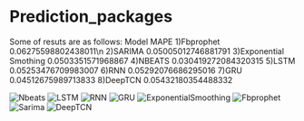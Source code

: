 # Prediction_packages
Some of resuts are as follows:
Model				                MAPE
1)Fbprophet    			        0.06275598802438011\n
2)SARIMA      			        0.05005012746881791
3)Exponential Smothing    	0.0503351571968867
4)NBEATS   			            0.030419272084320315
5)LSTM   		              	0.05253476709983007
6)RNN    			              0.05292076686295016
7)GRU   			              0.04512675989713833
8)DeepTCN   			          0.05432180354488332

![Nbeats](https://user-images.githubusercontent.com/32601295/187025135-358339de-d78e-4147-837a-926b7d073173.png)
![LSTM](https://user-images.githubusercontent.com/32601295/187025206-9a65f783-c4e6-407b-bfe3-65d78b552c0a.png)
![RNN](https://user-images.githubusercontent.com/32601295/187025209-2c0a33d4-d1d2-4a69-859c-880b9f42d792.png)
![GRU](https://user-images.githubusercontent.com/32601295/187025215-b9812ceb-863f-4396-bf69-e9ac6eb8defe.png)
![ExponentialSmoothing](https://user-images.githubusercontent.com/32601295/187025234-26e5a5c2-1096-44c5-af60-b17c98ddd49b.png)
![Fbprophet](https://user-images.githubusercontent.com/32601295/187025235-e5b5feef-e2cd-4ae0-acc4-8fa55f96f93b.png)
![Sarima](https://user-images.githubusercontent.com/32601295/187025239-8092fc83-61f6-4bb4-b728-39d461e4247e.png)
![DeepTCN](https://user-images.githubusercontent.com/32601295/187025244-b7ec4af8-1b45-4ca7-bdeb-27aa6b454db2.png)

